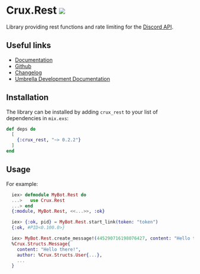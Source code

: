 # Crux.Rest [![](https://github.com/SpaceEEC/crux_rest/workflows/Tests/badge.svg?event=push&branch=trunk)](https://github.com/SpaceEEC/crux_rest/actions)

Library providing rest functions and rate limiting for the [Discord API](https://discord.com/developers/docs/).

## Useful links

 - [Documentation](https://hexdocs.pm/crux_rest/0.2.2/)
 - [Github](https://github.com/SpaceEEC/crux_rest/)
 - [Changelog](https://github.com/SpaceEEC/crux_rest/releases/tag/0.2.2/)
 - [Umbrella Development Documentation](https://crux.randomly.space/)

## Installation

The library can be installed by adding `crux_rest` to your list of dependencies in `mix.exs`:

```elixir
def deps do
  [
    {:crux_rest, "~> 0.2.2"}
  ]
end
```

## Usage

For example:

```elixir
  iex> defmodule MyBot.Rest do
  ...>   use Crux.Rest
  ...> end
  {:module, MyBot.Rest, <<...>>, :ok}

  iex> {:ok, pid} = MyBot.Rest.start_link(token: "token")
  {:ok, #PID<0.100.0>}

  iex> MyBot.Rest.create_message!(445290716198076427, content: "Hello there!")
  %Crux.Structs.Message{
    content: "Hello there!",
    author: %Crux.Structs.User{...},
    ...
  }
```